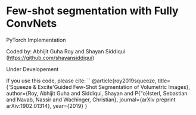 # Few-shot segmentation with Fully ConvNets

PyTorch Implementation 

Coded by: Abhijit Guha Roy and Shayan Siddiqui (https://github.com/shayansiddiqui)

Under Developement

If you use this code, please cite:
``
@article{roy2019squeeze,
  title={'Squeeze \& Excite'Guided Few-Shot Segmentation of Volumetric Images},
  author={Roy, Abhijit Guha and Siddiqui, Shayan and P{\"o}lsterl, Sebastian and Navab, Nassir and Wachinger, Christian},
  journal={arXiv preprint arXiv:1902.01314},
  year={2019}
}
```

